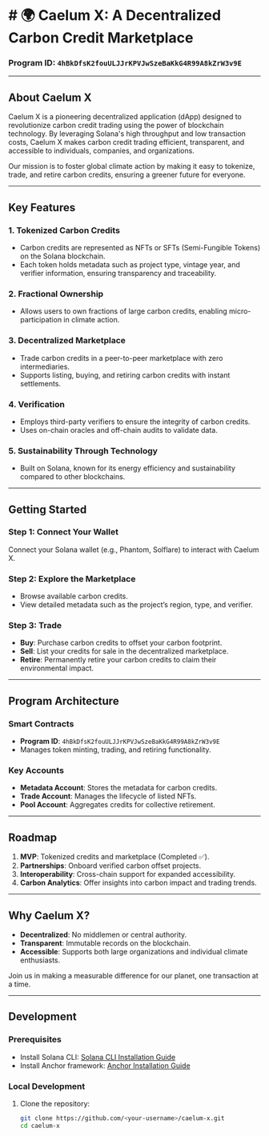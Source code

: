 # # 🌍 **Caelum X: A Decentralized Carbon Credit Marketplace**

### **Program ID**: `4hBkDfsK2fouULJJrKPVJwSzeBaKkG4R99A8kZrW3v9E`

---

## **About Caelum X**
Caelum X is a pioneering decentralized application (dApp) designed to revolutionize carbon credit trading using the power of blockchain technology. By leveraging Solana's high throughput and low transaction costs, Caelum X makes carbon credit trading efficient, transparent, and accessible to individuals, companies, and organizations.

Our mission is to foster global climate action by making it easy to tokenize, trade, and retire carbon credits, ensuring a greener future for everyone.

---

## **Key Features**
### 1. **Tokenized Carbon Credits**
- Carbon credits are represented as NFTs or SFTs (Semi-Fungible Tokens) on the Solana blockchain.
- Each token holds metadata such as project type, vintage year, and verifier information, ensuring transparency and traceability.

### 2. **Fractional Ownership**
- Allows users to own fractions of large carbon credits, enabling micro-participation in climate action.

### 3. **Decentralized Marketplace**
- Trade carbon credits in a peer-to-peer marketplace with zero intermediaries.
- Supports listing, buying, and retiring carbon credits with instant settlements.

### 4. **Verification**
- Employs third-party verifiers to ensure the integrity of carbon credits.
- Uses on-chain oracles and off-chain audits to validate data.

### 5. **Sustainability Through Technology**
- Built on Solana, known for its energy efficiency and sustainability compared to other blockchains.

---

## **Getting Started**

### **Step 1: Connect Your Wallet**
Connect your Solana wallet (e.g., Phantom, Solflare) to interact with Caelum X.

### **Step 2: Explore the Marketplace**
- Browse available carbon credits.
- View detailed metadata such as the project’s region, type, and verifier.

### **Step 3: Trade**
- **Buy**: Purchase carbon credits to offset your carbon footprint.
- **Sell**: List your credits for sale in the decentralized marketplace.
- **Retire**: Permanently retire your carbon credits to claim their environmental impact.

---

## **Program Architecture**
### **Smart Contracts**
- **Program ID**: `4hBkDfsK2fouULJJrKPVJwSzeBaKkG4R99A8kZrW3v9E`
- Manages token minting, trading, and retiring functionality.

### **Key Accounts**
- **Metadata Account**: Stores the metadata for carbon credits.
- **Trade Account**: Manages the lifecycle of listed NFTs.
- **Pool Account**: Aggregates credits for collective retirement.

---

## **Roadmap**
1. **MVP**: Tokenized credits and marketplace (Completed ✅).
2. **Partnerships**: Onboard verified carbon offset projects.
3. **Interoperability**: Cross-chain support for expanded accessibility.
4. **Carbon Analytics**: Offer insights into carbon impact and trading trends.

---

## **Why Caelum X?**
- **Decentralized**: No middlemen or central authority.
- **Transparent**: Immutable records on the blockchain.
- **Accessible**: Supports both large organizations and individual climate enthusiasts.

Join us in making a measurable difference for our planet, one transaction at a time.

---

## **Development**
### Prerequisites
- Install Solana CLI: [Solana CLI Installation Guide](https://docs.solana.com/cli/install-solana-cli-tools)
- Install Anchor framework: [Anchor Installation Guide](https://www.anchor-lang.com/docs/installation)

### Local Development
1. Clone the repository:
   ```bash
   git clone https://github.com/<your-username>/caelum-x.git
   cd caelum-x
